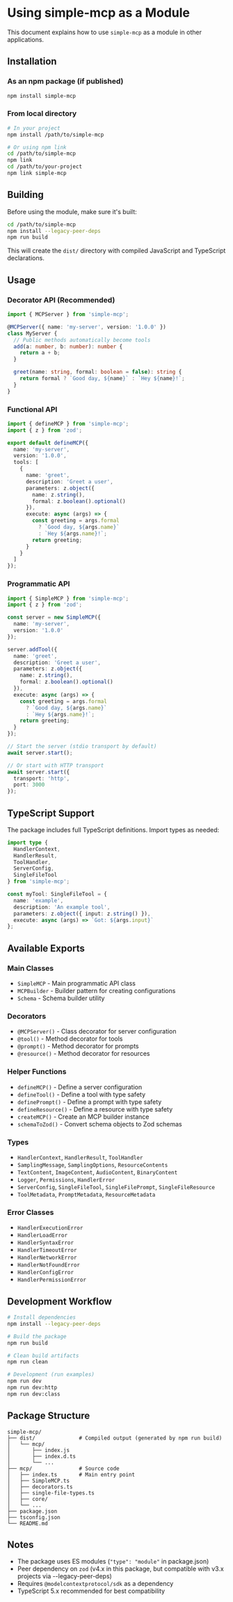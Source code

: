 # Using simple-mcp as a Module

This document explains how to use `simple-mcp` as a module in other applications.

## Installation

### As an npm package (if published)
```bash
npm install simple-mcp
```

### From local directory
```bash
# In your project
npm install /path/to/simple-mcp

# Or using npm link
cd /path/to/simple-mcp
npm link
cd /path/to/your-project
npm link simple-mcp
```

## Building

Before using the module, make sure it's built:

```bash
cd /path/to/simple-mcp
npm install --legacy-peer-deps
npm run build
```

This will create the `dist/` directory with compiled JavaScript and TypeScript declarations.

## Usage

### Decorator API (Recommended)

```typescript
import { MCPServer } from 'simple-mcp';

@MCPServer({ name: 'my-server', version: '1.0.0' })
class MyServer {
  // Public methods automatically become tools
  add(a: number, b: number): number {
    return a + b;
  }

  greet(name: string, formal: boolean = false): string {
    return formal ? `Good day, ${name}` : `Hey ${name}!`;
  }
}
```

### Functional API

```typescript
import { defineMCP } from 'simple-mcp';
import { z } from 'zod';

export default defineMCP({
  name: 'my-server',
  version: '1.0.0',
  tools: [
    {
      name: 'greet',
      description: 'Greet a user',
      parameters: z.object({
        name: z.string(),
        formal: z.boolean().optional()
      }),
      execute: async (args) => {
        const greeting = args.formal
          ? `Good day, ${args.name}`
          : `Hey ${args.name}!`;
        return greeting;
      }
    }
  ]
});
```

### Programmatic API

```typescript
import { SimpleMCP } from 'simple-mcp';
import { z } from 'zod';

const server = new SimpleMCP({
  name: 'my-server',
  version: '1.0.0'
});

server.addTool({
  name: 'greet',
  description: 'Greet a user',
  parameters: z.object({
    name: z.string(),
    formal: z.boolean().optional()
  }),
  execute: async (args) => {
    const greeting = args.formal
      ? `Good day, ${args.name}`
      : `Hey ${args.name}!`;
    return greeting;
  }
});

// Start the server (stdio transport by default)
await server.start();

// Or start with HTTP transport
await server.start({
  transport: 'http',
  port: 3000
});
```

## TypeScript Support

The package includes full TypeScript definitions. Import types as needed:

```typescript
import type {
  HandlerContext,
  HandlerResult,
  ToolHandler,
  ServerConfig,
  SingleFileTool
} from 'simple-mcp';

const myTool: SingleFileTool = {
  name: 'example',
  description: 'An example tool',
  parameters: z.object({ input: z.string() }),
  execute: async (args) => `Got: ${args.input}`
};
```

## Available Exports

### Main Classes
- `SimpleMCP` - Main programmatic API class
- `MCPBuilder` - Builder pattern for creating configurations
- `Schema` - Schema builder utility

### Decorators
- `@MCPServer()` - Class decorator for server configuration
- `@tool()` - Method decorator for tools
- `@prompt()` - Method decorator for prompts
- `@resource()` - Method decorator for resources

### Helper Functions
- `defineMCP()` - Define a server configuration
- `defineTool()` - Define a tool with type safety
- `definePrompt()` - Define a prompt with type safety
- `defineResource()` - Define a resource with type safety
- `createMCP()` - Create an MCP builder instance
- `schemaToZod()` - Convert schema objects to Zod schemas

### Types
- `HandlerContext`, `HandlerResult`, `ToolHandler`
- `SamplingMessage`, `SamplingOptions`, `ResourceContents`
- `TextContent`, `ImageContent`, `AudioContent`, `BinaryContent`
- `Logger`, `Permissions`, `HandlerError`
- `ServerConfig`, `SingleFileTool`, `SingleFilePrompt`, `SingleFileResource`
- `ToolMetadata`, `PromptMetadata`, `ResourceMetadata`

### Error Classes
- `HandlerExecutionError`
- `HandlerLoadError`
- `HandlerSyntaxError`
- `HandlerTimeoutError`
- `HandlerNetworkError`
- `HandlerNotFoundError`
- `HandlerConfigError`
- `HandlerPermissionError`

## Development Workflow

```bash
# Install dependencies
npm install --legacy-peer-deps

# Build the package
npm run build

# Clean build artifacts
npm run clean

# Development (run examples)
npm run dev
npm run dev:http
npm run dev:class
```

## Package Structure

```
simple-mcp/
├── dist/              # Compiled output (generated by npm run build)
│   └── mcp/
│       ├── index.js
│       ├── index.d.ts
│       └── ...
├── mcp/               # Source code
│   ├── index.ts       # Main entry point
│   ├── SimpleMCP.ts
│   ├── decorators.ts
│   ├── single-file-types.ts
│   ├── core/
│   └── ...
├── package.json
├── tsconfig.json
└── README.md
```

## Notes

- The package uses ES modules (`"type": "module"` in package.json)
- Peer dependency on `zod` (v4.x in this package, but compatible with v3.x projects via --legacy-peer-deps)
- Requires `@modelcontextprotocol/sdk` as a dependency
- TypeScript 5.x recommended for best compatibility
